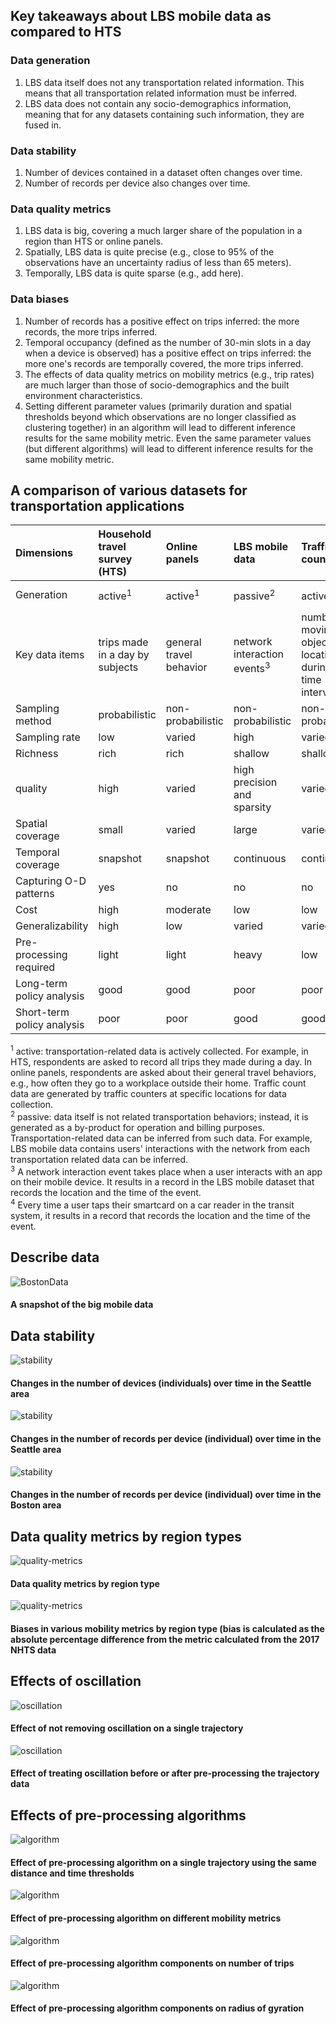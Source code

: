 ## Key takeaways about LBS mobile data as compared to HTS

### Data generation 
1. LBS data itself does not any transportation related information. This means that all transportation related information must be inferred. 
2. LBS data does not contain any socio-demographics information, meaning that for any datasets containing such information, they are fused in. 

### Data stability
1. Number of devices contained in a dataset often changes over time. 
2. Number of records per device also changes over time. 

### Data quality metrics
1. LBS data is big,  covering a much larger share of the population in a region than HTS or online panels. 
2. Spatially, LBS data is quite precise (e.g., close to 95% of the observations have an uncertainty radius of less than 65 meters). 
3. Temporally, LBS data is quite sparse (e.g., add here). 

### Data biases
1. Number of records has a positive effect on trips inferred: the more records, the more trips inferred. 
2. Temporal occupancy (defined as the number of 30-min slots in a day when a device is observed) has a positive effect on trips inferred: the more one's records are temporally covered, the more trips inferred.
3. The effects of data quality metrics on mobility metrics (e.g., trip rates) are much larger than those of socio-demographics and the built environment characteristics. 
4. Setting different parameter values (primarily duration and spatial thresholds beyond which observations are no longer classified as clustering together) in an algorithm will lead to different inference results for the same mobility metric. Even the same parameter values (but different algorithms) will lead to different inference results for the same mobility metric. 

## A comparison of various datasets for transportation applications


| Dimensions      | Household travel survey (HTS) | Online panels | LBS mobile data | Traffic counts | Smart card data |
| :---        |    :----   |  :--- |   :--- |  :---  | :--- |
| Generation      | active<sup>1</sup> | active<sup>1</sup>   | passive<sup>2</sup> | active<sup>1</sup> | active-passive |
| Key data items  | trips made in a day by subjects | general travel behavior  | network interaction events<sup>3</sup>| number of moving objects at a location during a time interval | a tap in the transit system<sup>4</sup> |
| Sampling method | probabilistic | non-probabilistic | non-probabilistic | non-probabilistic | non-probabilistic |
| Sampling rate | low | varied | high | varied | high |
| Richness | rich | rich | shallow | shallow | shallow |
| quality | high | varied | high precision and sparsity | varied | varied |
| Spatial coverage | small | varied | large | varied | varied |
| Temporal coverage | snapshot | snapshot | continuous | continuous | continuous |
| Capturing O-D patterns | yes | no | no | no | yes |
| Cost | high | moderate | low | low | low |
| Generalizability | high | low | varied | varied | varied |
| Pre-processing required | light | light | heavy | low | varied |
| Long-term policy analysis | good | good | poor | poor | poor |
| Short-term  policy analysis | poor | poor | good | good | good |

<sup>1</sup> active: transportation-related data is actively collected. For example, in HTS, respondents are asked to record all trips they made during a day. In online panels, respondents are asked about their general travel behaviors, e.g., how often they go to a workplace outside their home. Traffic count data are generated by traffic counters at specific locations for data collection. \
<sup>2</sup> passive: data itself is not related transportation behaviors; instead, it is generated as a by-product for operation and billing purposes. Transportation-related data can be inferred from such data. For example, LBS mobile data contains users' interactions with the network from each transportation related data can be inferred. \
<sup>3</sup> A network interaction event takes place when a user interacts with an app on their mobile device. It results in a record in the LBS mobile dataset that records the location and the time of the event. \
<sup>4</sup> Every time a user taps their smartcard on a car reader in the transit system, it results in a record that records the location and the time of the event. 

## Describe data

![BostonData](https://github.com/bigdata4mobility/bigdata4mobility.github.io/blob/main/assets/describe-data-boston.png)
#### A snapshot of the big mobile data

## Data stability
![stability](https://github.com/bigdata4mobility/bigdata4mobility.github.io/blob/main/assets/data-stability-seattle.jpg)
#### Changes in the number of devices (individuals) over time in the Seattle area

![stability](https://github.com/bigdata4mobility/bigdata4mobility.github.io/blob/main/assets/data-stability-seattle2.jpg)
#### Changes in the number of records per device (individual) over time in the Seattle area

![stability](https://github.com/bigdata4mobility/bigdata4mobility.github.io/blob/main/assets/data-stability-boston.png)
#### Changes in the number of records per device (individual) over time in the Boston area

## Data quality metrics by region types
![quality-metrics](https://github.com/bigdata4mobility/bigdata4mobility.github.io/blob/main/assets/data-quality-metrics-by-region-type.png)
#### Data quality metrics by region type

![quality-metrics](https://github.com/bigdata4mobility/bigdata4mobility.github.io/blob/main/assets/biases-in-mobility-metric-by-region-type.png)
#### Biases in various mobility metrics by region type (bias is calculated as the absolute percentage difference from the metric calculated from the 2017 NHTS data

## Effects of oscillation
![oscillation](https://github.com/bigdata4mobility/bigdata4mobility.github.io/blob/main/assets/effect-of-oscillation.png)
#### Effect of not removing oscillation on a single trajectory

![oscillation](https://github.com/bigdata4mobility/bigdata4mobility.github.io/blob/main/assets/effect-of-pre-or-post-oscillation-treatment.jpg)
#### Effect of treating oscillation before or after pre-processing the trajectory data

## Effects of pre-processing algorithms
![algorithm](https://github.com/bigdata4mobility/bigdata4mobility.github.io/blob/main/assets/effect-of-algorithm.png)
#### Effect of pre-processing algorithm on a single trajectory using the same distance and time thresholds

![algorithm](https://github.com/bigdata4mobility/bigdata4mobility.github.io/blob/main/assets/effect-of-algorithm-on-mobility-metric.png)
#### Effect of pre-processing algorithm on different mobility metrics

![algorithm](https://github.com/bigdata4mobility/bigdata4mobility.github.io/blob/main/assets/effect-of-algorithm-components-on-trips.jpg)
#### Effect of pre-processing algorithm components on number of trips

![algorithm](https://github.com/bigdata4mobility/bigdata4mobility.github.io/blob/main/assets/effect-of-algorithm-components-on-ROG.jpg)
#### Effect of pre-processing algorithm components on radius of gyration